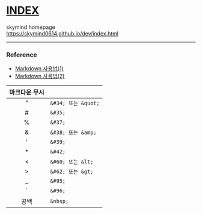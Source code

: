 # [INDEX](https://skymind0614.github.io/dev/index.html)
skymind homepage  
https://skymind0614.github.io/dev/index.html

---
### Reference
- [Markdown 사용법(1)](https://gist.github.com/ihoneymon/652be052a0727ad59601)
- [Markdown 사용법(2)](https://simhyejin.github.io/2016/06/30/Markdown-syntax/)

마크다운 무시|&nbsp;
:---------: | ---------
&#34;|`&#34; 또는 &quot;`
&#35;|`&#35;`
&#37;|`&#37;`
&#38;|`&#38; 또는 &amp;`
&#39;|`&#39;`
&#42;|`&#42;`
&#60;|`&#60; 또는 &lt;`
&#62;|`&#62; 또는 &gt;`
&#95;|`&#95;`
&#96;|`&#96;`
공백|`&nbsp;`
